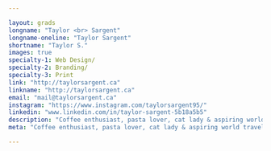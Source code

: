 ```yaml
---

layout: grads
longname: "Taylor <br> Sargent"
longname-oneline: "Taylor Sargent"
shortname: "Taylor S."
images: true
specialty-1: Web Design/
specialty-2: Branding/
specialty-3: Print
link: "http://taylorsargent.ca"
linkname: "http://taylorsargent.ca"
email: "mail@taylorsargent.ca"
instagram: "https://www.instagram.com/taylorsargent95/"
linkedin: "www.linkedin.com/in/taylor-sargent-5b18a5b5"
description: "Coffee enthusiast, pasta lover, cat lady & aspiring world traveler."
meta: "Coffee enthusiast, pasta lover, cat lady & aspiring world traveler."

---
```

